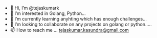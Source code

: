 - 👋 Hi, I’m @tejaskumark
- 👀 I’m interested in Golang, Python...
- 🌱 I’m currently learning anyhting which has enough challenges...
- 💞️ I’m looking to collaborate on any projects on golang or python.....
- 📫 How to reach me ... tejaskumar.kasundra@gmail.com

<!---
tejaskumark/tejaskumark is a ✨ special ✨ repository because its `README.md` (this file) appears on your GitHub profile.
You can click the Preview link to take a look at your changes.
--->
